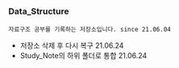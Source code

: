 ### Data_Structure
    자료구조 공부를 기록하는 저장소입니다. since 21.06.04
- 저장소 삭제 후 다시 복구 21.06.24
- Study_Note의 하위 폴더로 통합 21.06.24
